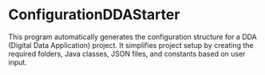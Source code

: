 # ConfigurationDDAStarter
This program automatically generates the configuration structure for a DDA (Digital Data Application) project. It simplifies project setup by creating the required folders, Java classes, JSON files, and constants based on user input.
